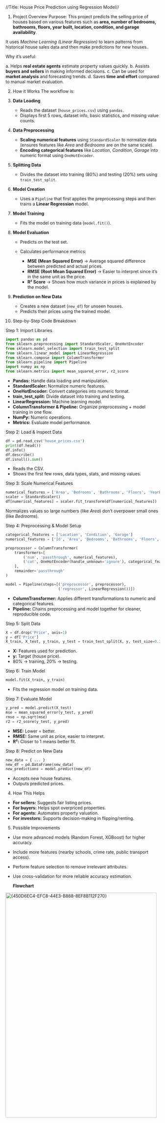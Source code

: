 //Title: House Price Prediction using Regression Model//

1. Project Overview
Purpose:
This project predicts the selling price of houses based on various features such as **area, number of bedrooms, bathrooms, floors, year built, location, condition, and garage availability**.

It uses *Machine Learning (Linear Regression)* to learn patterns from historical house sales data and then make predictions for new houses.

Why it’s useful:

a. Helps **real estate agents** estimate property values quickly.
b. Assists **buyers and sellers** in making informed decisions.
c. Can be used for **market analysis** and forecasting trends.
d. Saves **time and effort** compared to manual market evaluation.


2. How it Works
The workflow is:

1. **Data Loading**

   * Reads the dataset (`house_prices.csv`) using `pandas`.
   * Displays first 5 rows, dataset info, basic statistics, and missing value counts.

2. **Data Preprocessing**

   * **Scaling numerical features** using `StandardScaler` to normalize data (ensures features like *Area* and *Bedrooms* are on the same scale).
   * **Encoding categorical features** like *Location*, *Condition*, *Garage* into numeric format using `OneHotEncoder`.

3. **Splitting Data**

   * Divides the dataset into training (80%) and testing (20%) sets using `train_test_split`.

4. **Model Creation**

   * Uses a `Pipeline` that first applies the preprocessing steps and then trains a **Linear Regression** model.

5. **Model Training**

   * Fits the model on training data (`model.fit()`).

6. **Model Evaluation**

   * Predicts on the test set.
   * Calculates performance metrics:

     * **MSE (Mean Squared Error)** → Average squared difference between predicted and actual prices.
     * **RMSE (Root Mean Squared Error)** → Easier to interpret since it’s in the same unit as the price.
     * **R² Score** → Shows how much variance in prices is explained by the model.

7. **Prediction on New Data**

   * Creates a new dataset (`new_df`) for unseen houses.
   * Predicts their prices using the trained model.



3. Step-by-Step Code Breakdown

Step 1: Import Libraries

```python
import pandas as pd
from sklearn.preprocessing import StandardScaler, OneHotEncoder
from sklearn.model_selection import train_test_split
from sklearn.linear_model import LinearRegression
from sklearn.compose import ColumnTransformer
from sklearn.pipeline import Pipeline
import numpy as np
from sklearn.metrics import mean_squared_error, r2_score

```

* **Pandas:** Handle data loading and manipulation.
* **StandardScaler:** Normalize numeric features.
* **OneHotEncoder:** Convert categories into numeric format.
* **train\_test\_split:** Divide dataset into training and testing.
* **LinearRegression:** Machine learning model.
* **ColumnTransformer & Pipeline:** Organize preprocessing + model training in one flow.
* **NumPy:** Numeric operations.
* **Metrics:** Evaluate model performance.

Step 2: Load & Inspect Data

```python
df = pd.read_csv('house_prices.csv')
print(df.head())
df.info()
df.describe()
df.isnull().sum()
```

* Reads the CSV.
* Shows the first few rows, data types, stats, and missing values.

Step 3: Scale Numerical Features

```python
numerical_features = ['Area', 'Bedrooms', 'Bathrooms', 'Floors', 'YearBuilt', 'Price']
scaler = StandardScaler()
df[numerical_features] = scaler.fit_transform(df[numerical_features])
```

 Normalizes values so large numbers (like *Area*) don’t overpower small ones (like *Bedrooms*).

Step 4: Preprocessing & Model Setup

```python
categorical_features = ['Location', 'Condition', 'Garage']
numerical_features = ['Id', 'Area', 'Bedrooms', 'Bathrooms', 'Floors', 'YearBuilt']

preprocessor = ColumnTransformer(
    transformers=[
        ('num', 'passthrough', numerical_features),
        ('cat', OneHotEncoder(handle_unknown='ignore'), categorical_features)
    ],
    remainder='passthrough'
)

model = Pipeline(steps=[('preprocessor', preprocessor),
                        ('regressor', LinearRegression())])
```

* **ColumnTransformer:** Applies different transformations to numeric and categorical features.
* **Pipeline:** Chains preprocessing and model together for cleaner, reproducible code.


Step 5: Split Data

```python
X = df.drop('Price', axis=1)
y = df['Price']
X_train, X_test, y_train, y_test = train_test_split(X, y, test_size=0.2, random_state=42)
```

* **X:** Features used for prediction.
* **y:** Target (house price).
* 80% → training, 20% → testing.

Step 6: Train Model

```python
model.fit(X_train, y_train)
```

* Fits the regression model on training data.

Step 7: Evaluate Model

```python
y_pred = model.predict(X_test)
mse = mean_squared_error(y_test, y_pred)
rmse = np.sqrt(mse)
r2 = r2_score(y_test, y_pred)
```

* **MSE:** Lower = better.
* **RMSE:** Same unit as price, easier to interpret.
* **R²:** Closer to 1 means better fit.



Step 8: Predict on New Data

```python
new_data = { ... }
new_df = pd.DataFrame(new_data)
new_predictions = model.predict(new_df)
```

* Accepts new house features.
* Outputs predicted prices.

4. How This Helps

* **For sellers:** Suggests fair listing prices.
* **For buyers:** Helps spot overpriced properties.
* **For agents:** Automates property valuation.
* **For investors:** Supports decision-making in flipping/renting.


5. Possible Improvements

* Use more advanced models (Random Forest, XGBoost) for higher accuracy.
* Include more features (nearby schools, crime rate, public transport access).
* Perform feature selection to remove irrelevant attributes.
* Use cross-validation for more reliable accuracy estimation.

  **Flowchart**
<img width="493" height="733" alt="{450D6EC4-EFC8-44E3-B888-8EF8B112F270}" src="https://github.com/user-attachments/assets/f71e10cb-a156-4b67-b7e3-1b0cbcc95f93" />



